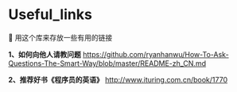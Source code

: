 # Useful_links
👼 用这个库来存放一些有用的链接  

**1、如何向他人请教问题**
https://github.com/ryanhanwu/How-To-Ask-Questions-The-Smart-Way/blob/master/README-zh_CN.md

**2、推荐好书《程序员的英语》**
http://www.ituring.com.cn/book/1770
